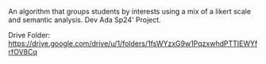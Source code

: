 An algorithm that groups students by interests using a mix of a likert scale and semantic analysis. Dev Ada Sp24' Project.

Drive Folder: https://drive.google.com/drive/u/1/folders/1fsWYzxG9w1PqzxwhdPTTIEWYfrfOV8Cq

